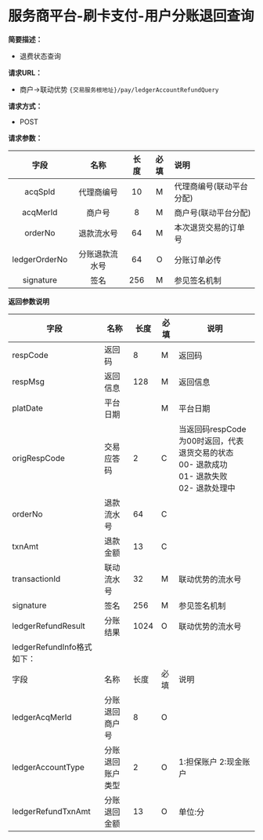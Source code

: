 # 服务商平台-刷卡支付-用户分账退回查询
**简要描述：**
- 退费状态查询

**请求URL：** 
- 商户->联动优势
`{交易服务根地址}/pay/ledgerAccountRefundQuery`

**请求方式：**
- POST 

**请求参数：** 

|	字段	|	名称	|	长度	|	必填	|   说明|
|:--------:|:--------:|:--------:|:--------:|:--------|
|	acqSpId	|	代理商编号	|	10	|	M	|	代理商编号(联动平台分配)	|
|	acqMerId	|	商户号	|	8	|	M	|	商户号(联动平台分配)	|
|	orderNo	|	退款流水号	|	64	|	M	|	本次退货交易的订单号	|
|	ledgerOrderNo	|	分账退款流水号	|	64	|	O	|	分账订单必传	|
|	signature	|	签名	|	256	|	M	|参见签名机制	|	|



 **返回参数说明** 
 
 |	字段	|	名称	|	长度	|	必填	|	说明	|
 |----|----|----|----|----|
 |	respCode	|	返回码	|	8	|	M	|	返回码	|
 |	respMsg	|	返回信息	|	128	|	M	|	返回信息	|
 |	platDate	|	平台日期	|		|	M	|	平台日期   |
 |	origRespCode	|	交易应答码	|	2	|	C	|当返回码respCode为00时返回，代表退货交易的状态 </br> 00- 退款成功 </br>  01- 退款失败 </br> 02- 退款处理中	|
 |	orderNo	|	退款流水号	|	64	|	C	| 	|
 |	txnAmt	|	退款金额	|	13	|	C	| 	|
 |	transactionId	|	联动流水号	|	32	|	M	|	联动优势的流水号|
 |	signature	|	签名	|	256	|	M	|	参见签名机制	||
 |	ledgerRefundResult	|	分账结果	|	1024	|	O	|	联动优势的流水号|
 |	ledgerRefundInfo格式如下：		|
 |	字段	 |	名称	  |	长度  	|	必填  	|	说明	  |
 |	ledgerAcqMerId    	|	分账退回商户号	|	8	|	O	|		|
 |	ledgerAccountType    	|	分账退回账户类型	|	2	|	O	|	1:担保账户 2:现金账户	|
 |	ledgerRefundTxnAmt	|	分账退回金额	|	13	|	O	|	单位:分	|
